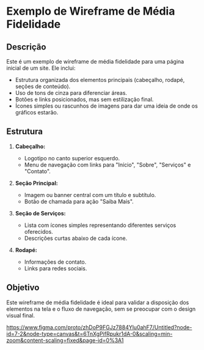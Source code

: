 # Exemplo de Wireframe de Média Fidelidade

## Descrição
Este é um exemplo de wireframe de média fidelidade para uma página inicial de um site. Ele inclui:

- Estrutura organizada dos elementos principais (cabeçalho, rodapé, seções de conteúdo).
- Uso de tons de cinza para diferenciar áreas.
- Botões e links posicionados, mas sem estilização final.
- Ícones simples ou rascunhos de imagens para dar uma ideia de onde os gráficos estarão.

## Estrutura

1. **Cabeçalho:**
   - Logotipo no canto superior esquerdo.
   - Menu de navegação com links para "Início", "Sobre", "Serviços" e "Contato".

2. **Seção Principal:**
   - Imagem ou banner central com um título e subtítulo.
   - Botão de chamada para ação "Saiba Mais".

3. **Seção de Serviços:**
   - Lista com ícones simples representando diferentes serviços oferecidos.
   - Descrições curtas abaixo de cada ícone.

4. **Rodapé:**
   - Informações de contato.
   - Links para redes sociais.

## Objetivo
Este wireframe de média fidelidade é ideal para validar a disposição dos elementos na tela e o fluxo de navegação, sem se preocupar com o design visual final.

https://www.figma.com/proto/zhDoP9FGJz7884Ylu0ahF7/Untitled?node-id=7-2&node-type=canvas&t=6TnXgPifRpukr1dA-0&scaling=min-zoom&content-scaling=fixed&page-id=0%3A1
